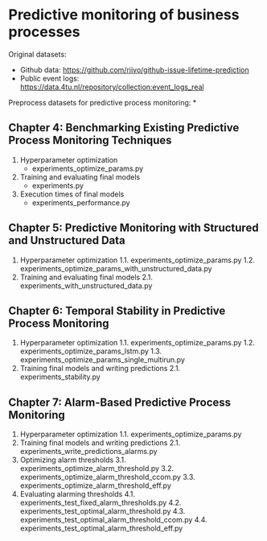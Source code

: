 # Predictive monitoring of business processes

Original datasets:
* Github data: https://github.com/riivo/github-issue-lifetime-prediction
* Public event logs: https://data.4tu.nl/repository/collection:event_logs_real

Preprocess datasets for predictive process monitoring:
* 

## Chapter 4: Benchmarking Existing Predictive Process Monitoring Techniques

1. Hyperparameter optimization
   - experiments_optimize_params.py
2. Training and evaluating final models
   - experiments.py
3. Execution times of final models
   - experiments_performance.py

## Chapter 5: Predictive Monitoring with Structured and Unstructured Data

1. Hyperparameter optimization
1.1. experiments_optimize_params.py
1.2. experiments_optimize_params_with_unstructured_data.py
2. Training and evaluating final models
2.1. experiments_with_unstructured_data.py

## Chapter 6: Temporal Stability in Predictive Process Monitoring

1. Hyperparameter optimization
1.1. experiments_optimize_params.py
1.2. experiments_optimize_params_lstm.py
1.3. experiments_optimize_params_single_multirun.py
2. Training final models and writing predictions
2.1. experiments_stability.py

## Chapter 7: Alarm-Based Predictive Process Monitoring

1. Hyperparameter optimization
1.1. experiments_optimize_params.py
2. Training final models and writing predictions
2.1. experiments_write_predictions_alarms.py
3. Optimizing alarm thresholds
3.1. experiments_optimize_alarm_threshold.py
3.2. experiments_optimize_alarm_threshold_ccom.py
3.3. experiments_optimize_alarm_threshold_eff.py
4. Evaluating alarming thresholds
4.1. experiments_test_fixed_alarm_thresholds.py
4.2. experiments_test_optimal_alarm_threshold.py
4.3. experiments_test_optimal_alarm_threshold_ccom.py
4.4. experiments_test_optimal_alarm_threshold_eff.py



